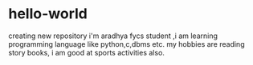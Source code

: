 # hello-world
creating new repository
i'm aradhya 
fycs student ,i am learning programming language like python,c,dbms etc.
my hobbies are reading story books, i am good at sports activities also.
